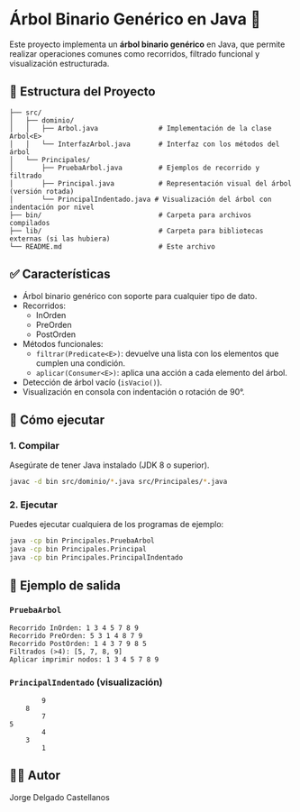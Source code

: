 # Árbol Binario Genérico en Java 🌳

Este proyecto implementa un **árbol binario genérico** en Java, que permite realizar operaciones comunes como recorridos, filtrado funcional y visualización estructurada.

## 📁 Estructura del Proyecto

```
├── src/
│   ├── dominio/
│   │   ├── Arbol.java               # Implementación de la clase Arbol<E>
│   │   └── InterfazArbol.java       # Interfaz con los métodos del árbol
│   └── Principales/
│       ├── PruebaArbol.java         # Ejemplos de recorrido y filtrado
│       ├── Principal.java           # Representación visual del árbol (versión rotada)
│       └── PrincipalIndentado.java # Visualización del árbol con indentación por nivel
├── bin/                             # Carpeta para archivos compilados
├── lib/                             # Carpeta para bibliotecas externas (si las hubiera)
└── README.md                        # Este archivo
```

## ✅ Características

- Árbol binario genérico con soporte para cualquier tipo de dato.
- Recorridos:
  - InOrden
  - PreOrden
  - PostOrden
- Métodos funcionales:
  - `filtrar(Predicate<E>)`: devuelve una lista con los elementos que cumplen una condición.
  - `aplicar(Consumer<E>)`: aplica una acción a cada elemento del árbol.
- Detección de árbol vacío (`isVacio()`).
- Visualización en consola con indentación o rotación de 90°.

## 🚀 Cómo ejecutar

### 1. Compilar

Asegúrate de tener Java instalado (JDK 8 o superior).

```bash
javac -d bin src/dominio/*.java src/Principales/*.java
```

### 2. Ejecutar

Puedes ejecutar cualquiera de los programas de ejemplo:

```bash
java -cp bin Principales.PruebaArbol
java -cp bin Principales.Principal
java -cp bin Principales.PrincipalIndentado
```

## 🧪 Ejemplo de salida

### `PruebaArbol`

```
Recorrido InOrden: 1 3 4 5 7 8 9
Recorrido PreOrden: 5 3 1 4 8 7 9
Recorrido PostOrden: 1 4 3 7 9 8 5
Filtrados (>4): [5, 7, 8, 9]
Aplicar imprimir nodos: 1 3 4 5 7 8 9
```

### `PrincipalIndentado` (visualización)

```
        9
    8
        7
5
        4
    3
        1
```

## 👨‍💻 Autor

Jorge Delgado Castellanos
